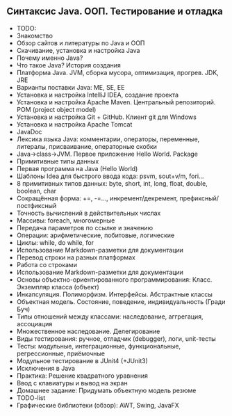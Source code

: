 ## Синтаксис Java. ООП. Тестирование и отладка
* TODO:
* Знакомство
* Обзор сайтов и литературы по Java и ООП
* Скачивание, установка и настройка Java
* Почему именно Java?
* Что такое Java? История создания
* Платформа Java. JVM, сборка мусора, оптимизация, прогрев. JDK, JRE
* Варианты поставки Java: ME, SE, EE
* Установка и настройка IntelliJ IDEA, создание проекта
* Установка и настройка Apache Maven. Центральный репозиторий. POM (project object model)
* Установка и настройка Git + GitHub. Клиент git для Windows
* Установка и настройка Apache Tomcat
* JavaDoc
* Лексика языка Java: комментарии, операторы, переменные, литералы, присваивание, операторные скобки
* Java->class->JVM. Первое приложение Hello World. Package
* Примитивные типы данных
* Первая программа на Java (Hello World)
* Шаблоны Idea для быстрого ввода кода: psvm, sout+v/m, fori...
* 8 примитивных типов данных: byte, short, int, long, float, double, boolean, char
* Сокращённая форма: +=, -=..., инкремент/декремент, префиксный/постфиксный
* Точность вычислений в действительных числах
* Массивы: foreach, многомерные
* Передача параметров по ссылке и значению
* Операции: арифметические, побитовые, логические
* Циклы: while, do while, for
* Использование Markdown-разметки для документации
* Перевод строки на разных платформах
* Работа со строками
* Использование Markdown-разметки для документации
* Основы объектно-ориентированного программирования: Класс. Экземпляр класса (объект)
* Инкапсуляция. Полиморфизм. Интерфейсы. Абстрактные классы
* Объектная модель. Состояние, поведение, индивидуальность (Гради Буч)
* Типы отношений между классами: наследование, аггрегация, ассоциация
* Множественное наследование. Делегирование
* ﻿Виды тестирования: ручное, отладчик (debugger), логи, unit-тесты
* Тесты: модульные, интеграционные, функциональные, регрессионные, приёмочные
* Модульное тестирование в JUnit4 (+JUnit3)
* Исключения в Java
* Практика: Решение квадратного уравнения
* Ввод с клавиатуры и вывод на экран
* Домашнее задание: Придумать объектную модель резюме
* ﻿TODO-list
* ﻿Графические библиотеки (обзор): AWT, Swing, JavaFX
